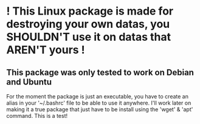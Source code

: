 # ! This Linux package is made for destroying your own datas, you SHOULDN'T use it on datas that AREN'T yours !
## This package was only tested to work on Debian and Ubuntu

For the moment the package is just an executable, you have to create an alias in your '~/.bashrc' file to be able to use it anywhere.
I'll work later on making it a true package that just have to be install using the 'wget' & 'apt' command.
This is a test!
